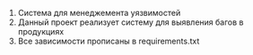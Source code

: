 1. Система для менеджемента уязвимостей 
2. Данный проект реализует систему для выявления багов в продукциях
3. Все зависимости прописаны в requirements.txt
